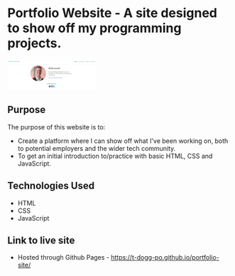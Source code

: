# Portfolio Website - A site designed to show off my programming projects.
<img src="./img/portfolio.png" width="200px">

## Purpose
The purpose of this website is to:
* Create a platform where I can show off what I've been working on, both to potential employers and the wider tech community.
* To get an initial introduction to/practice with basic HTML, CSS and JavaScript.

## Technologies Used
* HTML
* CSS
* JavaScript

## Link to live site
* Hosted through Github Pages - https://t-dogg-po.github.io/portfolio-site/
